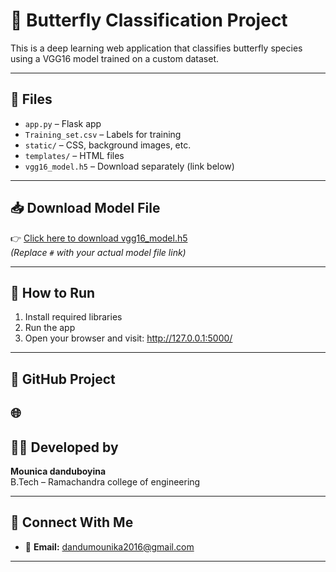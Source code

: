 # 🦋 Butterfly Classification Project

This is a deep learning web application that classifies butterfly species using a VGG16 model trained on a custom dataset.

---

## 📁 Files

- `app.py` – Flask app  
- `Training_set.csv` – Labels for training  
- `static/` – CSS, background images, etc.  
- `templates/` – HTML files  
- `vgg16_model.h5` – Download separately (link below)

---

## 📥 Download Model File

👉 [Click here to download vgg16_model.h5](#)  
*(Replace `#` with your actual model file link)*

---

## 🚀 How to Run

1. Install required libraries
2. Run the app
3. Open your browser and visit: http://127.0.0.1:5000/

---

## 🔗 GitHub Project

🌐 
---

## 👨‍💻 Developed by

**Mounica danduboyina**  
B.Tech – Ramachandra college of engineering

---

## 🔗 Connect With Me

- 📧 **Email:** dandumounika2016@gmail.com


---

